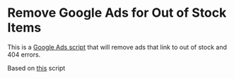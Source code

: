# Remove Google Ads for Out of Stock Items

This is a [Google Ads script](https://developers.google.com/google-ads/scripts)
that will remove ads that link to out of stock and 404 errors.

Based on
[this](https://searchengineland.com/pause-out-of-stock-products-with-this-google-ads-script-325561)
script
